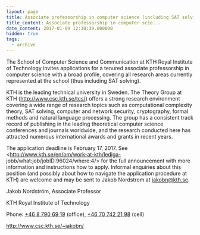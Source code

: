 ```yaml
---
layout: page
title: Associate professorship in computer science (including SAT solving) at KTH Royal Institute of Technology
title_content: Associate professorship in computer scie...
date_content: 2017-01-09 12:30:39.000000
hidden: true
tags:
  - archive
---
```

The School of Computer Science and Communication at KTH Royal Institute of
Technology invites applications for a tenured associate professorship in
computer science with a broad profile, covering all research areas currently
represented at the school (thus including SAT solving).  
  
  
  
KTH is the leading technical university in Sweden. The Theory Group at KTH
(<http://www.csc.kth.se/tcs/>) offers a strong research environment covering a
wide range of research topics such as computational complexity theory, SAT
solving, computer and network security, cryptography, formal methods and
natural language processing. The group has a consistent track record of
publishing in the leading theoretical computer science conferences and
journals worldwide, and the research conducted here has attracted numerous
international awards and grants in recent years.  
  
  
  
The application deadline is February 17, 2017. See
<http://www.kth.se/en/om/work-at-kth/lediga-
jobb/what:job/jobID:96024/where:4/> for the full announcement with more
information and instructions how to apply. Informal enquiries about this
position (and possibly about how to navigate the application procedure at KTH)
are welcome and may be sent to Jakob Nordstrom at
[jakobn@kth.se](mailto:jakobn@kth.se).  
  
  
  
  
  
Jakob Nordström, Associate Professor  
  
KTH Royal Institute of Technology  
  
Phone: [+46 8 790 69 19](tel:%2B46%208%20790%2069%2019) (office), [+46 70 742
21 98](tel:%2B46%2070%20742%2021%2098) (cell)  
  
<http://www.csc.kth.se/~jakobn/>

